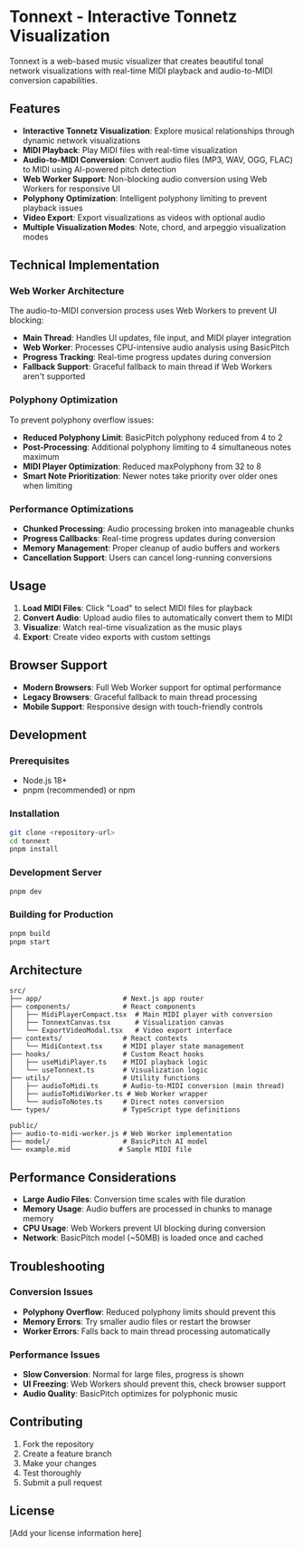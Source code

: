 # Tonnext - Interactive Tonnetz Visualization

Tonnext is a web-based music visualizer that creates beautiful tonal network visualizations with real-time MIDI playback and audio-to-MIDI conversion capabilities.

## Features

- **Interactive Tonnetz Visualization**: Explore musical relationships through dynamic network visualizations
- **MIDI Playback**: Play MIDI files with real-time visualization
- **Audio-to-MIDI Conversion**: Convert audio files (MP3, WAV, OGG, FLAC) to MIDI using AI-powered pitch detection
- **Web Worker Support**: Non-blocking audio conversion using Web Workers for responsive UI
- **Polyphony Optimization**: Intelligent polyphony limiting to prevent playback issues
- **Video Export**: Export visualizations as videos with optional audio
- **Multiple Visualization Modes**: Note, chord, and arpeggio visualization modes

## Technical Implementation

### Web Worker Architecture

The audio-to-MIDI conversion process uses Web Workers to prevent UI blocking:

- **Main Thread**: Handles UI updates, file input, and MIDI player integration
- **Web Worker**: Processes CPU-intensive audio analysis using BasicPitch
- **Progress Tracking**: Real-time progress updates during conversion
- **Fallback Support**: Graceful fallback to main thread if Web Workers aren't supported

### Polyphony Optimization

To prevent polyphony overflow issues:

- **Reduced Polyphony Limit**: BasicPitch polyphony reduced from 4 to 2
- **Post-Processing**: Additional polyphony limiting to 4 simultaneous notes maximum
- **MIDI Player Optimization**: Reduced maxPolyphony from 32 to 8
- **Smart Note Prioritization**: Newer notes take priority over older ones when limiting

### Performance Optimizations

- **Chunked Processing**: Audio processing broken into manageable chunks
- **Progress Callbacks**: Real-time progress updates during conversion
- **Memory Management**: Proper cleanup of audio buffers and workers
- **Cancellation Support**: Users can cancel long-running conversions

## Usage

1. **Load MIDI Files**: Click "Load" to select MIDI files for playback
2. **Convert Audio**: Upload audio files to automatically convert them to MIDI
3. **Visualize**: Watch real-time visualization as the music plays
4. **Export**: Create video exports with custom settings

## Browser Support

- **Modern Browsers**: Full Web Worker support for optimal performance
- **Legacy Browsers**: Graceful fallback to main thread processing
- **Mobile Support**: Responsive design with touch-friendly controls

## Development

### Prerequisites

- Node.js 18+
- pnpm (recommended) or npm

### Installation

```bash
git clone <repository-url>
cd tonnext
pnpm install
```

### Development Server

```bash
pnpm dev
```

### Building for Production

```bash
pnpm build
pnpm start
```

## Architecture

```
src/
├── app/                    # Next.js app router
├── components/             # React components
│   ├── MidiPlayerCompact.tsx  # Main MIDI player with conversion
│   ├── TonnextCanvas.tsx      # Visualization canvas
│   └── ExportVideoModal.tsx   # Video export interface
├── contexts/               # React contexts
│   └── MidiContext.tsx     # MIDI player state management
├── hooks/                  # Custom React hooks
│   ├── useMidiPlayer.ts    # MIDI playback logic
│   └── useTonnext.ts       # Visualization logic
├── utils/                  # Utility functions
│   ├── audioToMidi.ts      # Audio-to-MIDI conversion (main thread)
│   ├── audioToMidiWorker.ts # Web Worker wrapper
│   └── audioToNotes.ts     # Direct notes conversion
└── types/                  # TypeScript type definitions

public/
├── audio-to-midi-worker.js # Web Worker implementation
├── model/                  # BasicPitch AI model
└── example.mid            # Sample MIDI file
```

## Performance Considerations

- **Large Audio Files**: Conversion time scales with file duration
- **Memory Usage**: Audio buffers are processed in chunks to manage memory
- **CPU Usage**: Web Workers prevent UI blocking during conversion
- **Network**: BasicPitch model (~50MB) is loaded once and cached

## Troubleshooting

### Conversion Issues

- **Polyphony Overflow**: Reduced polyphony limits should prevent this
- **Memory Errors**: Try smaller audio files or restart the browser
- **Worker Errors**: Falls back to main thread processing automatically

### Performance Issues

- **Slow Conversion**: Normal for large files, progress is shown
- **UI Freezing**: Web Workers should prevent this, check browser support
- **Audio Quality**: BasicPitch optimizes for polyphonic music

## Contributing

1. Fork the repository
2. Create a feature branch
3. Make your changes
4. Test thoroughly
5. Submit a pull request

## License

[Add your license information here]

